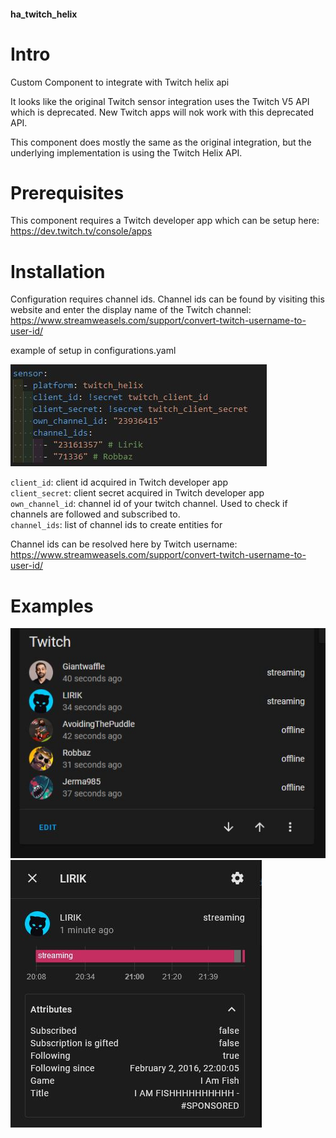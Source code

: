 #### ha_twitch_helix

# Intro
Custom Component to integrate with Twitch helix api

It looks like the original Twitch sensor integration uses the Twitch V5 API which is deprecated.
New Twitch apps will nok work with this deprecated API.

This component does mostly the same as the original integration, but the underlying implementation is using the Twitch Helix API.


# Prerequisites
This component requires a Twitch developer app which can be setup here: https://dev.twitch.tv/console/apps 


# Installation
Configuration requires channel ids.
Channel ids can be found by visiting this website and enter the display name of the Twitch channel: https://www.streamweasels.com/support/convert-twitch-username-to-user-id/

example of setup in configurations.yaml

![](configuration.JPG)

`client_id`: client id acquired in Twitch developer app  
`client_secret`: client secret acquired in Twitch developer app  
`own_channel_id`: channel id of your twitch channel. Used to check if channels are followed and subscribed to.  
`channel_ids`: list of channel ids to create entities for  

Channel ids can be resolved here by Twitch username: https://www.streamweasels.com/support/convert-twitch-username-to-user-id/

# Examples
![](example1.JPG)
![](example2.JPG)
